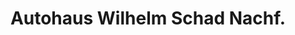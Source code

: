 ---
title: "Autohaus Wilhelm Schad Nachf."
url: /bad-kreuznach/autohaus-wilhelm-schad-nachf/
shop: Autohaus
---